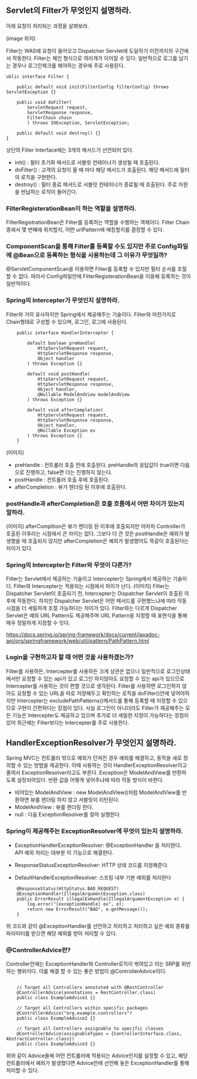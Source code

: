 ## Servlet의 Filter가 무엇인지 설명하라.
아래 요청이 처리되는 과정을 살펴보라.

(image 위치)

Filter는 WAS에 요청이 들어오고 Dispatcher Servlet에 도달하기 이전까지의 구간에서 작동한다. Filter는 체인 형식으로 여러개가 이어질 수 있다.
일반적으로 로그를 남기는 경우나 로그인체크를 해야하는 경우에 주로 사용된다.

```
ublic interface Filter {
    
    public default void init(FilterConfig filterConfig) throws ServletException {}
    
    public void doFilter(
        ServletRequest request,
        ServletResponse response,
        FilterChain chain
        ) throws IOException, ServletException;
    
    public default void destroy() {}
}
```
상단의 Filter Interface에는 3개의 메서드가 선언되어 있다.

- init()     : 필터 초기화 메서드로 서블릿 컨테이너가 생성될 때 호출된다.
- doFilter() : 고객의 요청이 올 때 마다 해당 메서드가 호출된다. 해당 메서드에 필터의 로직을 구현한다.
- destroy()  : 필터 종료 메서드로 서블릿 컨테이너가 종료될 때 호출된다. 주로 자원을 반납하는 로직이 들어간다.

### FilterRegisterationBean이 하는 역할을 설명하라.
FilterRegistrationBean은 Filter를 등록하는 역할을 수행하는 객체이다. Filter Chain 중에서 몇 번째에 위치할지, 어떤 urlPattern에 매칭할지를 결정할 수 있다.

### ComponentScan을 통해 Filter를 등록할 수도 있지만 주로 Config파일에 @Bean으로 등록하는 형식을 사용하는데 그 이유가 무엇일까?
@ServletComponentScan을 이용하면 Filter를 등록할 수 있지만 필터 순서를 조절할 수 없다. 따라서 Config파일안에 FilterRegisterationBean을 이용해 등록하는 것이 일반적이다.

### Spring의 Intercepter가 무엇인지 설명하라.
Filter와 거의 유사하지만 Spring에서 제공해주는 기술이다. Filter와 마찬가지로 Chain형태로 구성할 수 있으며, 로그인, 로그에 사용된다.
```
    public interface HandlerInterceptor {
        
        default boolean preHandle(
            HttpServletRequest request,
            HttpServletResponse response,
            Object handler
        ) throws Exception {}

        default void postHandle(
            HttpServletRequest request,
            HttpServletResponse response,
            Object handler,
            @Nullable ModelAndView modelAndView
        ) throws Exception {}
        
        default void afterCompletion(
            HttpServletRequest request,
            HttpServletResponse response,
            Object handler,
            @Nullable Exception ex
        ) throws Exception {}
    }
```

(이미지)

- preHandle       : 컨트롤러 호출 전에 호출된다. preHandle의 응답값이 true이면 다음으로 진행하고, false면 더는 진행하지 않는다.
- postHandle      : 컨트롤러 호출 후에 호출된다.
- afterCompletion : 뷰가 렌더링 된 이후에 호출된다.

### postHandle과 afterCompletion은 호출 흐름에서 어떤 차이가 있는지 말하라.
(이미지)
afterCompltion은 뷰가 렌더링 된 이후에 호출되지만 어차피 Controller가 호출된 이후라는 시점에서 큰 차이는 없다. 그보다 더 큰 것은 postHandle은 예외가 발생했을 때 호출되지 않지만 afterCompletion은 예외가 발생했어도 똑같이 호출된다는 차이가 있다.

### Spring의 Intercepter는 Filter와 무엇이 다른가?
Filter는 Servlet에서 제공하는 기술이고 Intercepter는 Spring에서 제공하는 기술이다. Filter와 Intercepter는 적용되는 시점에서 차이가 난다.
(이미지)
Filter는 Dispatcher Servlet이 호출되기 전, Intercepter는 Dispatcher Servlet이 호출된 이후에 작동한다. 하지만 Dispatcher Servlet은 어떤 메서드를 구현했느냐에 따라 작동 시점을 더 세밀하게 조절 가능하다는 차이가 있다.
Filter와는 다르게 Dispatcher Servlet은 예외 URL Pattern도 제공해주며 URL Pattern을 지정할 때 표현식을 통해 매우 정밀하게 지정할 수 잇다.

https://docs.spring.io/spring-framework/docs/current/javadoc-api/org/springframework/web/util/pattern/PathPattern.html

### Login을 구현하고자 할 때 어떤 것을 사용하겠는가?
Filter를 사용하든, Intercepter를 사용하든 크게 상관은 없으나 일반적으로 로그인상태에서만 요청할 수 있는 api가 있고 로그인 하지않아도 요청할 수 있는 api가 있으므로 Intercepter를 사용하는 것이 편할 것으로 생각된다. Filter를 사용하면 로그인하지 않아도 요청할 수 있는 URL을 따로 저장해두고 확인하는 로직을 doFilter()안에 넣어야하지만 Intercepter는 excludePathPatterns()메서드를 통해 등록할 때 지정할 수 있으므로 구현이 간편하다는 장점이 있다. 사실 로그인이 아니더라도 Filter가 제공해주는 모든 기능은 Intercepter도 제공하고 있으며 추가로 더 세밀한 지정이 가능하다는 장점이 있어 최근에는 Filter보다는 Intercepter를 주로 사용한다.

## HandlerExceptionResolver가 무엇인지 설명하라.
Spring MVC는 컨트롤러 밖으로 예외가 던져진 경우 예외를 해결하고, 동작을 새로 정의할 수 있는 방법을 제공한다. 이때 사용하는 것이 HandlerExceptionResolver이고 줄여서 ExceptionResolver라고도 부른다. Exception은 ModelAndView를 반환하도록 설정되어있다.
반환 값을 어떻게 넣어주냐에 따라 작동 방식이 바뀐다.
- 비어있는 ModelAndView : new ModelAndView()처럼 ModelAndView를 반환하면 뷰를 렌더링 하지 않고 서블릿이 리턴된다.
- ModelAndView         : 뷰를 렌더링 한다.
- null                 : 다음 ExceptionResolver를 찾아 실행한다. 

### Spring이 제공해주는 ExceptionResolver에 무엇이 있는지 설명하라.
- ExceptionHandlerExceptionResolver: @ExceptionHandler 을 처리한다. API 예외 처리는 대부분 이 기능으로 해결한다.

- ResponseStatusExceptionResolver: HTTP 상태 코드를 지정해준다.

- DefaultHandlerExceptionResolver: 스프링 내부 기본 예외를 처리한다

```
    @ResponseStatus(HttpStatus.BAD_REQUEST)
    @ExceptionHandler(IllegalArgumentException.class)
    public ErrorResult illegalExHandle(IllegalArgumentException e) {
        log.error("[exceptionHandle] ex", e);
        return new ErrorResult("BAD", e.getMessage());
    }
```
위 코드와 같이 @ExceptionHandler를 선언하고 처리하고 처리하고 싶은 예외 종류를 파라미터를 받으면 해당 예외를 받아 처리할 수 있다.

### @ControllerAdvice란?
Controller안에는 ExceptionHandler와 Controller로직이 썪여있고 이는 SRP를 위반하는 행위이다. 이를 해결 할 수 있는 좋은 방법이 @ControllerAdvice이다. 

```

    // Target all Controllers annotated with @RestController
    @ControllerAdvice(annotations = RestController.class)
    public class ExampleAdvice1 {}

    // Target all Controllers within specific packages
    @ControllerAdvice("org.example.controllers")
    public class ExampleAdvice2 {}

    // Target all Controllers assignable to specific classes
    @ControllerAdvice(assignableTypes = {ControllerInterface.class, AbstractController.class})
    public class ExampleAdvice3 {}

```
위와 같이 Advice들에 어떤 컨트롤러에 적용되는 Advice인지를 설정할 수 있고, 해당 컨트롤러에서 예외가 발생했다면 Advice안에 선언해 놓은 ExceptionHandler를 통해 처리할 수 있다.
